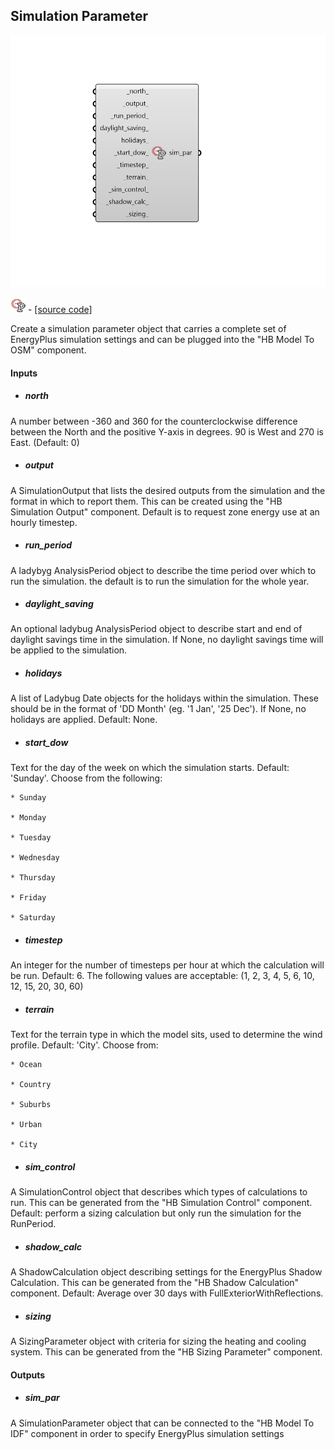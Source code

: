 ## Simulation Parameter

![](../../images/components/Simulation_Parameter.png)

![](../../images/icons/Simulation_Parameter.png) - [[source code]](https://github.com/ladybug-tools/honeybee-grasshopper-energy/blob/master/honeybee_grasshopper_energy/src//HB%20Simulation%20Parameter.py)


Create a simulation parameter object that carries a complete set of EnergyPlus simulation settings and can be plugged into the "HB Model To OSM" component. 



#### Inputs
* ##### north 
A number between -360 and 360 for the counterclockwise difference between the North and the positive Y-axis in degrees. 90 is West and 270 is East. (Default: 0) 
* ##### output 
A SimulationOutput that lists the desired outputs from the simulation and the format in which to report them. This can be created using the "HB Simulation Output" component. Default is to request zone energy use at an hourly timestep. 
* ##### run_period 
A ladybyg AnalysisPeriod object to describe the time period over which to run the simulation. the default is to run the simulation for the whole year. 
* ##### daylight_saving 
An optional ladybug AnalysisPeriod object to describe start and end of daylight savings time in the simulation. If None, no daylight savings time will be applied to the simulation. 
* ##### holidays 
A list of Ladybug Date objects for the holidays within the simulation. These should be in the format of 'DD Month' (eg. '1 Jan', '25 Dec'). If None, no holidays are applied. Default: None. 
* ##### start_dow 
Text for the day of the week on which the simulation starts. Default: 'Sunday'. Choose from the following: 

    * Sunday

    * Monday

    * Tuesday

    * Wednesday

    * Thursday

    * Friday

    * Saturday
* ##### timestep 
An integer for the number of timesteps per hour at which the calculation will be run. Default: 6. The following values are acceptable: (1, 2, 3, 4, 5, 6, 10, 12, 15, 20, 30, 60) 
* ##### terrain 
Text for the terrain type in which the model sits, used to determine the wind profile. Default: 'City'. Choose from: 

    * Ocean

    * Country

    * Suburbs

    * Urban

    * City
* ##### sim_control 
A SimulationControl object that describes which types of calculations to run. This can be generated from the "HB Simulation Control" component. Default: perform a sizing calculation but only run the simulation for the RunPeriod. 
* ##### shadow_calc 
A ShadowCalculation object describing settings for the EnergyPlus Shadow Calculation. This can be generated from the "HB Shadow Calculation" component. Default: Average over 30 days with FullExteriorWithReflections. 
* ##### sizing 
A SizingParameter object with criteria for sizing the heating and cooling system.  This can be generated from the "HB Sizing Parameter" component. 

#### Outputs
* ##### sim_par
A SimulationParameter object that can be connected to the "HB Model To IDF" component in order to specify EnergyPlus simulation settings 